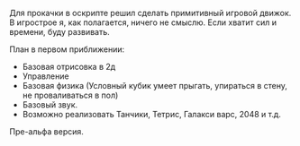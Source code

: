 Для прокачки в оскрипте решил сделать примитивный игровой движок. В игрострое я, как полагается, ничего не смыслю. Если хватит сил и времени, буду развивать.

План в первом приближении:
- Базовая отрисовка в 2д
- Управление
- Базовая физика (Условный кубик умеет прыгать, упираться в стену, не проваливаться в пол)
- Базовый звук.
- Возможно реализовать Танчики, Тетрис, Галакси варс, 2048 и т.д.

Пре-альфа версия.